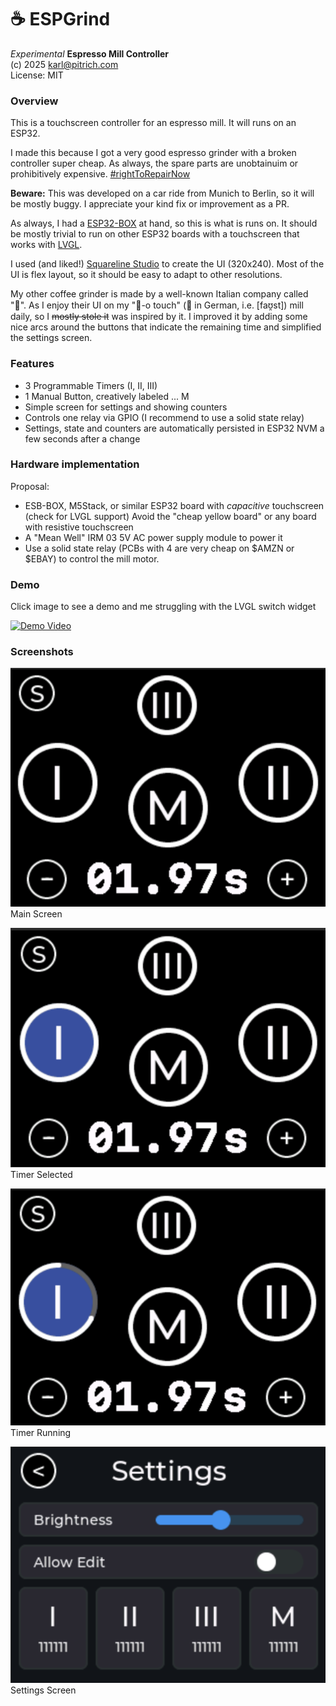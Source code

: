 # ☕️ ESPGrind

*Experimental* **Espresso Mill Controller**<br>
(c) 2025 karl@pitrich.com<br>
License: MIT<br>

### Overview

This is a touchscreen controller for an espresso mill. It will runs on an ESP32.

I made this because I got a very good espresso grinder with a broken controller super cheap. As always, the spare parts are unobtainuim or prohibitively expensive. [#rightToRepairNow](https://repair.eu/)

**Beware:** This was developed on a car ride from Munich to Berlin, so it will be mostly buggy. I appreciate your kind fix or improvement as a PR.

As always, I had a [ESP32-BOX](https://github.com/espressif/esp-box) at hand, so this is what is runs on. It should be mostly trivial to run on other ESP32 boards with a touchscreen that works with [LVGL](https://docs.lvgl.io/master/intro/introduction.html).

I used (and liked!) [Squareline Studio](https://squareline.io/) to create the UI (320x240). Most of the UI is flex layout, so it should be easy to adapt to other resolutions.

My other coffee grinder is made by a well-known Italian company called "🚀". As I enjoy their UI on my "👊-o touch" (👊 in German, i.e. [faʊ̯st]) mill daily, so I ~~mostly stole it~~ was inspired by it. I improved it by adding some nice arcs around the buttons that indicate the remaining time and simplified the settings screen.

### Features
- 3 Programmable Timers (I, II, III)
- 1 Manual Button, creatively labeled ...  M
- Simple screen for settings and showing counters
- Controls one relay via GPIO (I recommend to use a solid state relay)
- Settings, state and counters are automatically persisted in ESP32 NVM a few seconds after a change

### Hardware implementation
Proposal:

- ESB-BOX, M5Stack, or similar ESP32 board with *capacitive* touchscreen (check for LVGL support) Avoid the "cheap yellow board" or any board with resistive touchscreen
- A "Mean Well" IRM 03 5V AC power supply module to power it
- Use a solid state relay (PCBs with 4 are very cheap on $AMZN or $EBAY) to control the mill motor.

### Demo
Click image to see a demo and me struggling with the LVGL switch widget

[![Demo Video](http://img.youtube.com/vi/ctp5HUnxMbU/0.jpg)](https://youtu.be/ctp5HUnxMbU)

### Screenshots
![Main Screen](doc/screenshots/main.png)
Main Screen

![Mode Selected](doc/screenshots/selected.png)
Timer Selected

![Running Timer](doc/screenshots/running.png)
Timer Running

![Settings Screen](doc/screenshots/settings.png)
Settings Screen

